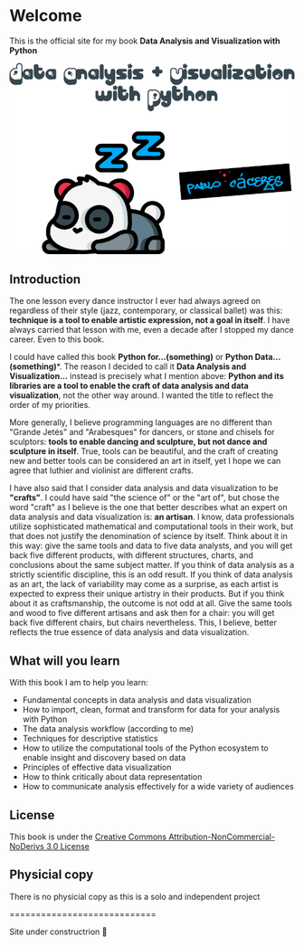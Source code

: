 Welcome 
============================

This is the official site for my book **Data Analysis and Visualization with Python**

![](./images/logo-book-2-large.png)

## Introduction

The one lesson every dance instructor I ever had always agreed on regardless of their style (jazz, contemporary, or classical ballet) was this: **technique is a tool to enable artistic expression, not a goal in itself**. I have always carried that lesson with me, even a decade after I stopped my dance career. Even to this book.

I could have called this book **Python for...(something)** or **Python Data...(something)***. The reason I decided to call it **Data Analysis and Visualization...** instead is precisely what I mention above: **Python and its libraries are a tool to enable the craft of data analysis and data visualization**, not the other way around. I wanted the title to reflect the order of my priorities. 

 More generally, I believe programming languages are no different than "Grande Jetés" and "Arabesques" for dancers, or stone and chisels for sculptors: **tools to enable dancing and sculpture, but not dance and sculpture in itself**. True, tools can be beautiful, and the craft of creating new and better tools can be considered an art in itself, yet I hope we can agree that luthier and violinist are different crafts.  

I have also said that I consider data analysis and data visualization to be **"crafts"**. I could have said "the science of" or the "art of", but chose the word "craft" as I believe is the one that better describes what an expert on data analysis and data visualization is: **an artisan**. I know, data professionals utilize sophisticated mathematical and computational tools in their work, but that does not justify the denomination of science by itself. Think about it in this way: give the same tools and data to five data analysts, and you will get back five different products, with different structures, charts, and conclusions about the same subject matter. If you think of data analysis as a strictly scientific discipline, this is an odd result. If you think of data analysis as an art, the lack of variability may come as a surprise, as each artist is expected to express their unique artistry in their products. But if you think about it as craftsmanship, the outcome is not odd at all. Give the same tools and wood to five different artisans and ask then for a chair: you will get back five different chairs, but chairs nevertheless. This, I believe, better reflects the true essence of data analysis and data visualization. 

## What will you learn

With this book I am to help you learn:

- Fundamental concepts in data analysis and data visualization
- How to import, clean, format and transform for data for your analysis with Python 
- The data analysis workflow (according to me)
- Techniques for descriptive statistics
- How to utilize the computational tools of the Python ecosystem to enable insight and discovery based on data
- Principles of effective data visualization 
- How to think critically about data representation 
- How to communicate analysis effectively for a wide variety of audiences

## License

This book is under the [Creative Commons Attribution-NonCommercial-NoDerivs 3.0 License](https://creativecommons.org/licenses/by-nc-nd/3.0/us/)

## Physicial copy

There is no physicial copy as this is a solo and independent project

============================

Site under constructrion 👷
